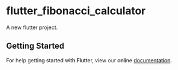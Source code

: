 # flutter_fibonacci_calculator

A new flutter project.

## Getting Started

For help getting started with Flutter, view our online
[documentation](http://flutter.io/).
